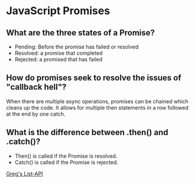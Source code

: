 # JavaScript Promises
## What are the three states of a Promise?
- Pending: Before the promise has failed or resolved
- Resolved: a promise that completed
- Rejected: a promised that has failed

## How do promises seek to resolve the issues of "callback hell"?
When there are multiple async operations, promises can be chained which cleans up the code. It allows for multiple then statements in a row followed at the end by one catch.

## What is the difference between .then() and .catch()?
- Then() is called if the Promise is resolved.
- Catch() is called if the Promise is rejected. 


[Greg's List-API](https://amanda-rice.github.io/gregs-list-jobs-houses/)